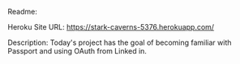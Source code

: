 Readme:

Heroku Site URL:  https://stark-caverns-5376.herokuapp.com/

Description: Today's project has the goal of becoming familiar with Passport and using OAuth from Linked in.
